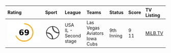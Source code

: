 | Rating                                                                                                                                 | Sport                                                                                                            | League                   | Teams                           | Status     | Score   | TV Listing                                                              |
|:---------------------------------------------------------------------------------------------------------------------------------------|:-----------------------------------------------------------------------------------------------------------------|:-------------------------|:--------------------------------|:-----------|:--------|:------------------------------------------------------------------------|
| <img src="https://raw.githubusercontent.com/BlakeDuncan25/Donut-SVG-Ratings/bac4e4a278175106499642192132b1786a9aec38/69.svg" alt="69"> | <img src="https://raw.githubusercontent.com/BlakeDuncan25/Donut-SVG-Ratings/master/baseball.png" alt="Baseball"> | USA<br>IL - Second stage | Las Vegas Aviators<br>Iowa Cubs | 9th Inning | 9<br>11 | <a href="https://www.milb.com/live-stream-games/2025/08/26">MiLB.TV</a> |
